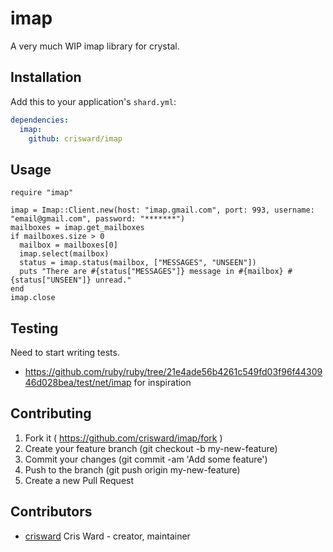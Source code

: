 # imap

A very much WIP imap library for crystal.

## Installation

Add this to your application's `shard.yml`:

```yaml
dependencies:
  imap:
    github: crisward/imap
```

## Usage

```crystal
require "imap"

imap = Imap::Client.new(host: "imap.gmail.com", port: 993, username: "email@gmail.com", password: "*******")
mailboxes = imap.get_mailboxes
if mailboxes.size > 0
  mailbox = mailboxes[0]
  imap.select(mailbox)
  status = imap.status(mailbox, ["MESSAGES", "UNSEEN"])
  puts "There are #{status["MESSAGES"]} message in #{mailbox} #{status["UNSEEN"]} unread."
end
imap.close
```

## Testing

Need to start writing tests.
* https://github.com/ruby/ruby/tree/21e4ade56b4261c549fd03f96f4430946d028bea/test/net/imap for inspiration

## Contributing

1. Fork it ( https://github.com/crisward/imap/fork )
2. Create your feature branch (git checkout -b my-new-feature)
3. Commit your changes (git commit -am 'Add some feature')
4. Push to the branch (git push origin my-new-feature)
5. Create a new Pull Request

## Contributors

- [crisward](https://github.com/crisward) Cris Ward - creator, maintainer
